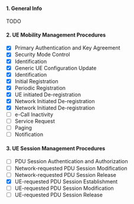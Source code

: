 #### 1. General Info
TODO

#### 2. UE Mobility Management Procedures
- [x] Primary Authentication and Key Agreement
- [x] Security Mode Control
- [x] Identification
- [x] Generic UE Configuration Update
- [x] Identification
- [x] Initial Registration
- [x] Periodic Registration
- [x] UE initiated De-registration
- [x] Network Initiated De-registration
- [x] Network Initiated De-registration
- [ ] e-Call Inactivity
- [ ] Service Request
- [ ] Paging
- [ ] Notification

#### 3. UE Session Management Procedures
- [ ] PDU Session Authentication and Authorization
- [ ] Network-requested PDU Session Modification
- [ ] Network-requested PDU Session Release
- [x] UE-requested PDU Session Establishment
- [ ] UE-requested PDU Session Modification
- [ ] UE-requested PDU Session Release